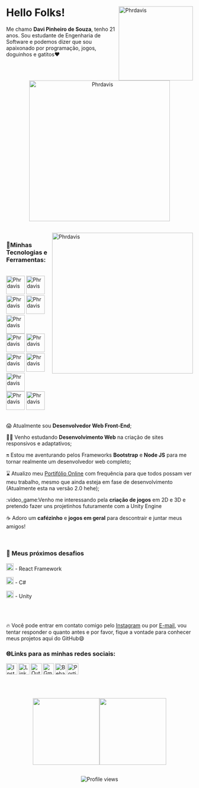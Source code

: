 
<div display = "flex" flex-direction = "row">
  <img align="right" alt="Phrdavis" height="200" width="200" src="https://user-images.githubusercontent.com/105741181/230102095-193b4950-186b-4263-904f-bf1816ddaa01.png">
  <h1>Hello Folks!</h1>
  <p>Me chamo <strong>Davi Pinheiro de Souza</strong>, tenho 21 anos. Sou estudante de Engenharia de Software e podemos dizer que sou apaixonado por programação, jogos, doguinhos e gatitos❤ </p>
  <br>
  <p align="center">
    <img alt="Phrdavis" width="380" src="https://user-images.githubusercontent.com/105741181/232480834-da840e6d-c048-4103-89b9-fb23efb49ba5.gif">
  </p>
</div>

<div>
  <div>
    <br>
  <img align="right" alt="Phrdavis" width="380" src="https://user-images.githubusercontent.com/105741181/232514614-209107fb-02c3-45ec-bf4d-52d119a1d015.gif">
    <h3>🤖Minhas Tecnologias e Ferramentas:</h3>
    <div>
    <br>
      <img alt="Phrdavis" height="50" src="https://user-images.githubusercontent.com/105741181/232483238-47afc2ed-3251-4cb3-8364-95619d8b8f35.png">
      <img alt="Phrdavis" height="50" src="https://github.com/Phrdavis/Phrdavis/assets/105741181/a957aaa3-a086-4e8b-ba52-764f2d1ec909">
      <img alt="Phrdavis" height="50" src="https://github.com/Phrdavis/Phrdavis/assets/105741181/8eb6a259-27ad-47cb-9625-31e1692d84d4">
      <img alt="Phrdavis" height="50" src="https://user-images.githubusercontent.com/105741181/232483976-fbb55e92-281f-49b6-9e9b-af5aca1ba116.png">
      <img alt="Phrdavis" height="50" src="https://github.com/Phrdavis/Phrdavis/assets/105741181/aa048755-556d-4493-877f-48ec3f1d2ab2">
      <br>
      <img alt="Phrdavis" height="50" src="https://github.com/Phrdavis/Phrdavis/assets/105741181/7b114ada-b08b-4068-aaf5-477514750c7b">
      <img alt="Phrdavis" height="50" src="https://github.com/Phrdavis/Phrdavis/assets/105741181/40f8d407-bc05-48e5-bc5b-26d68fc7ad24">
      <img alt="Phrdavis" height="50" src="https://user-images.githubusercontent.com/105741181/232484248-c76e0947-a74b-437c-8e99-dda42470d70a.png">
      <img alt="Phrdavis" height="50" src="https://user-images.githubusercontent.com/105741181/232484767-9667bd2e-a423-4c8c-b23a-56ed481577d7.png">
      <img alt="Phrdavis" height="50" src="https://user-images.githubusercontent.com/105741181/232484964-824b58ad-82c4-4143-b475-3965cfc881ca.png">
      <br>
      <img alt="Phrdavis" height="50" src="https://user-images.githubusercontent.com/105741181/232485078-ff5aa5e5-a487-40b5-9e3b-3f60c300690a.png">
      <img alt="Phrdavis" height="50" src="https://user-images.githubusercontent.com/105741181/232485305-ae011511-28b8-40ad-b93c-07939f9173c3.png">
    </div>
  </div>
</div>
<div>
  <br>
  <p>😱 Atualmente sou <strong>Desenvolvedor Web Front-End</strong>;</p>
  <p>🧑‍💻 Venho estudando <strong>Desenvolvimento Web</strong> na criação de sites responsivos e adaptativos;</p>
  <p>🔛 Estou me aventurando pelos Frameworks <strong>Bootstrap</strong> e <strong>Node JS</strong> para me tornar realmente um desenvolvedor web completo;</p>
  <p>⌛️ Atualizo meu <a href="https://phrdavis.github.io/" target = "_blank">Portifólio Online</a> com frequência para que todos possam ver meu trabalho, mesmo que ainda esteja em fase de desenvolvimento (Atualmente esta na versão 2.0 hehe);</p>
  <p>:video_game:Venho me interessando pela <strong>criação de jogos</strong> em 2D e 3D e pretendo fazer uns projetinhos futuramente com a Unity Engine</p>
  <p>☕ Adoro um <strong>cafézinho</strong> e <strong>jogos em geral</strong> para descontrair e juntar meus amigos!</p>
</div>
<div>
  <br> 
  <h3>🏅 Meus próximos desafios</h3>
  <div>
    <p><img alt="Phrdavis" height="20" src="https://github.com/Phrdavis/Phrdavis/assets/105741181/d765f8b2-3960-4c75-a715-87931d8a69c6"> - React Framework </p>
    <p><img alt="Phrdavis" height="20" src="https://github.com/Phrdavis/Phrdavis/assets/105741181/1fdb3e57-67cd-4f0d-8a5d-2c44ff40942d"> - C# </p>
    <p><img alt="Phrdavis" height="20" src="https://github.com/Phrdavis/Phrdavis/assets/105741181/56838f48-fd47-42c5-8bba-b4bfd27cf7f0"> - Unity </p>
  </div>
</div>
<div>
  <br>
  <br>
  <p>🔥 Você pode entrar em contato comigo pelo <a href="https://www.instagram.com/davip27/" target = "_blank">Instagram</a> ou por <a href="mailto:davipinheiro.dev@gmail.com?subject=Contact via Github Readme&body=Olá, tudo bem? Acessei seu GitHub e gostaria de entrar em contato!" target = "_blank">E-mail</a>, vou tentar responder o quanto antes e por favor, fique a vontade para conhecer meus projetos aqui do GitHub😄</p>
</div>




<div>
  <h3>🌐Links para as minhas redes sociais:</h3>
  <a href="https://www.instagram.com/davip27/"><img align="left" alt="Instagram" height="30" src="https://user-images.githubusercontent.com/105741181/186734770-a7dc1306-bb56-4012-96ee-4c8838a40b39.png" target="_blank" ></a>
  <a href="https://www.linkedin.com/in/phrdavis/"><img align="left" alt="Linkedin" height="30" src="https://user-images.githubusercontent.com/105741181/186735021-2a2cc3e4-8f94-44c2-9d72-a4206fd4538c.png" target="_blank" ></a>
  <a href=mailto:davipi_sou@hotmail.com><img align="left" alt="Outlook" height="30" src="https://user-images.githubusercontent.com/105741181/186936226-390add12-773e-4aa3-9cc2-d48dcbfafff2.png" target="_blank" ></a>
  <a href=mailto:davipinheiro.dev@gmail.com><img align="left" alt="Gmail" height="30" src="https://user-images.githubusercontent.com/105741181/186945008-37f0971d-dac1-45b6-ad16-5566ad16bdad.png"  target="_blank" >
  <a href=mailto:davipinheiro.dev@gmail.com><img align="left" alt="Behance" height="30" src="https://user-images.githubusercontent.com/105741181/225661024-b25e5788-ab5f-47fd-8320-e00a9c92cce1.png"  target="_blank" ></a>
  <a href="https://phrdavis.github.io/"><img align="left" alt="Portifólio" height="30" src="https://user-images.githubusercontent.com/105741181/230102095-193b4950-186b-4263-904f-bf1816ddaa01.png"  target="_blank" ></a><br><br>
</div>

  ##
  <br>
 <p align="center">
  <a href="https://github.com/Phrdavis"><img height="180em" src="https://github-readme-stats-eight-theta.vercel.app/api?username=Phrdavis&show_icons=true&theme=dracula&include_all_commits=true&count_private=true"/><img height="180em" src="https://github-readme-stats-eight-theta.vercel.app/api/top-langs/?username=Phrdavis&layout=compact&langs_count=8&theme=dracula"/></a>
  </p>
<div align = "center">

  ##
  
  
<p align="center"><img src="https://komarev.com/ghpvc/?username=Phrdavis&color=lightgrey" alt="Profile views"/></p>  

</div>
